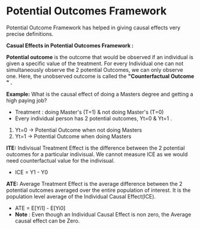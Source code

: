 # Potential Outcomes Framework

Potential Outcome Framework has helped in giving causal effects very precise definitions.

**Casual Effects in Potential Outcomes Framework :**

**Potential outcome** is the outcome that would be observed if an individual is given a specific value of the treatment. For every Individual one can not simultaneously observe the 2 potential Outcomes, we can only observe one. Here, the unobserved outcome is called the **"Counterfactual Outcome " .**

**Example:** What is the causal effect of doing a Masters degree and getting a high paying job?

* Treatment : doing Master's \(T=1\) & not doing Master's \(T=0\)
* Every individual person has 2 potential outcomes, Yt=0 & Yt=1 .

1. Yt=0 -&gt; Potential Outcome when not doing Masters
2. Yt=1 -&gt; Potential Outcome when doing Masters

**ITE:** Indivisual Treatment Effect is the difference between the 2 potential outcomes for a particular indivisual. We cannot measure ICE as we would need counterfactual value for the indivisual.

* ICE = Y1 - Y0

**ATE:** Average Treatment Effect is the average difference between the 2 potential outcomes averaged over the entire population of interest. It is the population level average of the Individual Causal Effect\(ICE\).

* ATE = E\[Yi1\] - E\[Yi0\]
* **Note** : Even though an Individual Causal Effect is non zero, the Average causal effect can be Zero.

